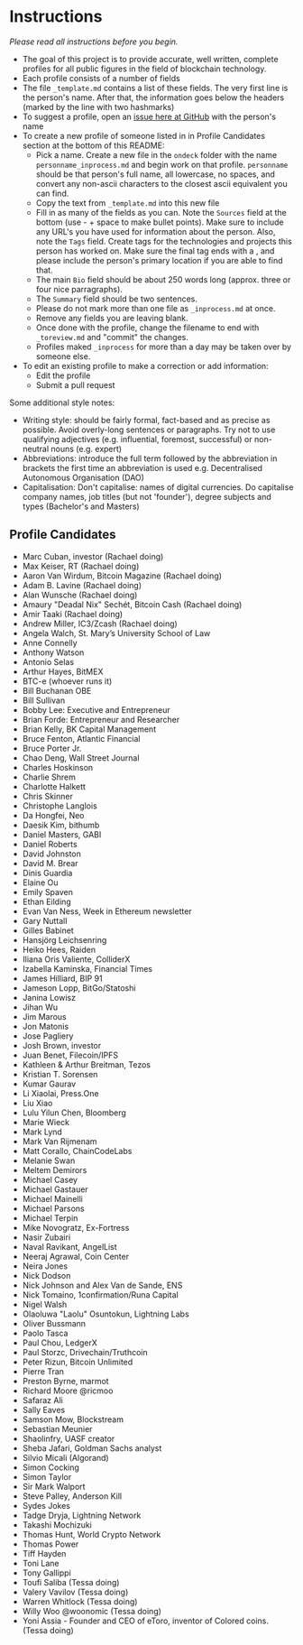 # Instructions

*Please read all instructions before you begin.*

* The goal of this project is to provide accurate, well written, complete profiles for all public figures in the field of blockchain technology.
* Each profile consists of a number of fields 
* The file `_template.md` contains a list of these fields. The very first line is the person's name. After that, the information goes below the headers (marked by the line with two hashmarks) 
* To suggest a profile, open an [issue here at GitHub](https://github.com/EveryBit-com/profiles/issues) with the person's name
* To create a new profile of someone listed in in Profile Candidates section at the bottom of this README:
	* Pick a name. Create a new file in the `ondeck` folder with the name `personname_inprocess.md` and begin work on that profile. `personname` should be that person's full name, all lowercase, no spaces, and convert any non-ascii characters to the closest ascii equivalent you can find. 
	* Copy the text from `_template.md` into this new file
	* Fill in as many of the fields as you can. Note the `Sources` field at the bottom (use - + space to make bullet points). Make sure to include any URL's you have used for information about the person. Also, note the `Tags` field. Create tags for the technologies and projects this person has worked on. Make sure the final tag ends with a , and please include the person's primary location if you are able to find that.
	* The main `Bio` field should be about 250 words long (approx. three or four nice parragraphs).
	* The `Summary` field should be two sentences. 
	* Please do not mark more than one file as `_inprocess.md` at once.
	* Remove any fields you are leaving blank.
	* Once done with the profile, change the filename to end with `_toreview.md` and "commit" the changes.
	* Profiles maked `_inprocess` for more than a day may be taken over by someone else. 
* To edit an existing profile to make a correction or add information:
	* Edit the profile
	* Submit a pull request

Some additional style notes:
* Writing style: should be fairly formal, fact-based and as precise as possible. Avoid overly-long sentences or paragraphs. Try not to use qualifying adjectives (e.g. influential, foremost, successful) or non-neutral nouns (e.g. expert)
* Abbreviations: introduce the full term followed by the abbreviation in brackets the first time an abbreviation is used e.g. Decentralised Autonomous Organisation (DAO)
* Capitalisation: Don't capitalise: names of digital currencies. Do capitalise company names, job titles (but not 'founder'), degree subjects and types (Bachelor's and Masters)



## Profile Candidates

- Marc Cuban, investor (Rachael doing)
- Max Keiser, RT (Rachael doing)
- Aaron Van Wirdum, Bitcoin Magazine (Rachael doing)
- Adam B. Lavine (Rachael doing)
- Alan Wunsche (Rachael doing)
- Amaury "Deadal Nix" Sechét, Bitcoin Cash (Rachael doing)
- Amir Taaki (Rachael doing)
- Andrew Miller, IC3/Zcash (Rachael doing)
- Angela Walch, St. Mary’s University School of Law
- Anne Connelly
- Anthony Watson
- Antonio Selas
- Arthur Hayes, BitMEX
- BTC-e (whoever runs it)
- Bill Buchanan OBE
- Bill Sullivan
- Bobby Lee: Executive and Entrepreneur
- Brian Forde: Entrepreneur and Researcher
- Brian Kelly, BK Capital Management
- Bruce Fenton, Atlantic Financial
- Bruce Porter Jr.
- Chao Deng, Wall Street Journal
- Charles Hoskinson
- Charlie Shrem
- Charlotte Halkett
- Chris Skinner
- Christophe Langlois
- Da Hongfei, Neo
- Daesik Kim, bithumb
- Daniel Masters, GABI
- Daniel Roberts
- David Johnston
- David M. Brear
- Dinis Guardia
- Elaine Ou
- Emily Spaven
- Ethan Eilding
- Evan Van Ness, Week in Ethereum newsletter
- Gary Nuttall
- Gilles Babinet
- Hansjörg Leichsenring
- Heiko Hees, Raiden&nbsp;
- Iliana Oris Valiente, ColliderX
- Izabella Kaminska, Financial Times
- James Hilliard, BIP 91
- Jameson Lopp, BitGo/Statoshi
- Janina Lowisz
- Jihan Wu
- Jim Marous
- Jon Matonis
- Jose Pagliery
- Josh Brown, investor
- Juan Benet, Filecoin/IPFS
- Kathleen &amp; Arthur Breitman, Tezos
- Kristian T. Sorensen
- Kumar Gaurav
- Li Xiaolai, Press.One
- Liu Xiao
- Lulu Yilun Chen, Bloomberg
- Marie Wieck
- Mark Lynd
- Mark Van Rijmenam
- Matt Corallo, ChainCodeLabs
- Melanie Swan
- Meltem Demirors
- Michael Casey
- Michael Gastauer
- Michael Mainelli
- Michael Parsons
- Michael Terpin
- Mike Novogratz, Ex-Fortress
- Nasir Zubairi
- Naval Ravikant, AngelList
- Neeraj Agrawal, Coin Center
- Neira Jones
- Nick Dodson
- Nick Johnson and Alex Van de Sande, ENS
- Nick Tomaino, 1confirmation/Runa Capital
- Nigel Walsh
- Olaoluwa "Laolu" Osuntokun, Lightning Labs
- Oliver Bussmann
- Paolo Tasca
- Paul Chou, LedgerX
- Paul Storzc, Drivechain/Truthcoin
- Peter Rizun, Bitcoin Unlimited
- Pierre Tran
- Preston Byrne, marmot
- Richard Moore @ricmoo
- Safaraz Ali
- Sally Eaves
- Samson Mow,&nbsp;Blockstream
- Sebastian Meunier
- Shaolinfry, UASF creator
- Sheba Jafari, Goldman Sachs analyst
- Silvio Micali (Algorand)
- Simon Cocking
- Simon Taylor
- Sir Mark Walport
- Steve Palley, Anderson Kill
- Sydes Jokes
- Tadge Dryja, Lightning Network
- Takashi Mochizuki
- Thomas Hunt, World Crypto Network
- Thomas Power
- Tiff Hayden
- Toni Lane
- Tony Gallippi
- Toufi Saliba (Tessa doing)
- Valery Vavilov (Tessa doing)
- Warren Whitlock (Tessa doing)
- Willy Woo @woonomic (Tessa doing)
- Yoni Assia - Founder and CEO of eToro, inventor of Colored coins. (Tessa doing)

